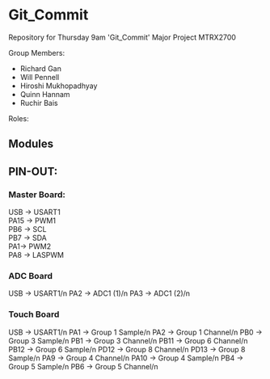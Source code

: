 # Git_Commit

Repository for Thursday 9am 'Git_Commit' Major Project MTRX2700

Group Members:
- Richard Gan
- Will Pennell
- Hiroshi Mukhopadhyay
- Quinn Hannam
- Ruchir Bais 

Roles:



## Modules


## PIN-OUT:
### Master Board:
USB -> USART1 <br />
PA15 -> PWM1<br />
PB6 -> SCL<br />
PB7 -> SDA<br />
PA1-> PWM2<br />
PA8 -> LASPWM<br />

### ADC Board
USB -> USART1/n
PA2 -> ADC1 (1)/n
PA3 -> ADC1 (2)/n

### Touch Board
USB -> USART1/n
PA1 -> Group 1 Sample/n
PA2 -> Group 1 Channel/n
PB0 -> Group 3 Sample/n
PB1 -> Group 3 Channel/n
PB11 -> Group 6 Channel/n
PB12 -> Group 6 Sample/n
PD12 -> Group 8 Channel/n
PD13 -> Group 8 Sample/n
PA9 -> Group 4 Channel/n
PA10 -> Group 4 Sample/n
PB4 -> Group 5 Sample/n
PB6 -> Group 5 Channel/n
